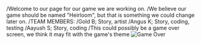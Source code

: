 /Welcome to our page for our game we are working on.
/We believe our game should be named "Heirloom", but that is something we could change later on.
/TEAM MEMBERS:
/Gold B; Story, artist
/Angus K; Story, coding, testing
/Aayush S; Story, coding
/This could possibly be a game over screen, we think it may fit with the game's theme
![Game Over](https://github.com/g0ld-star/tehehe-/blob/main/images/Gameoverscreen.png?raw=true)

